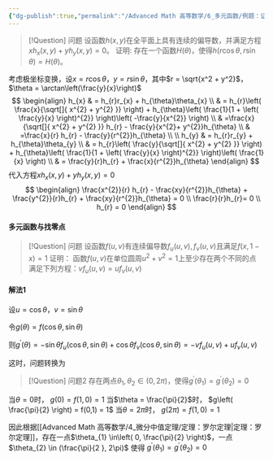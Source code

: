 ```yaml
---
{"dg-publish":true,"permalink":"/Advanced Math 高等数学/6_多元函数/例题：证明题（其他）/","tags":["例题","工具箱"]}
---
```



> [!Question] 问题
> 设函数$h(x,y)$在全平面上具有连续的偏导数，并满足方程$xh_x(x,y) + yh_y(x,y) = 0$。
> 证明:
> 存在一个函数$H(\theta)$，使得$h(r\cos \theta , r \sin\theta)=H(\theta)$。

考虑极坐标变换，设$x = r\cos\theta$，$y = r\sin\theta$，其中$r = \sqrt{x^2 + y^2}$，$\theta = \arctan\left(\frac{y}{x}\right)$
$$
\begin{align}
h_{x}  & = h_{r}r_{x} + h_{\theta}\theta_{x} \\
 & = h_{r}\left( \frac{x}{\sqrt[]{ x^{2} + y^{2} }} \right) + h_{\theta}\left( \frac{1}{1 + \left( \frac{y}{x} \right)^{2}} \right)\left( -\frac{y}{x^{2}} \right) \\
 & =\frac{x}{\sqrt[]{ x^{2} + y^{2} }} h_{r} - \frac{y}{x^{2}+ y^{2}}h_{\theta}  \\
 & =\frac{x}{r} h_{r} - \frac{y}{r^{2}}h_{\theta} \\
 \\
h_{y}  & = h_{r}r_{y} + h_{\theta}\theta_{y}  \\
 & = h_{r}\left( \frac{y}{\sqrt[]{ x^{2} + y^{2} }} \right) + h_{\theta}\left( \frac{1}{1 + \left( \frac{y}{x} \right)^{2}} \right)\left( \frac{1}{x} \right) \\
 & = \frac{y}{r}h_{r} + \frac{x}{r^{2}}h_{\theta}
\end{align}
$$
代入方程$xh_x(x,y) + yh_y(x,y) = 0$
$$
\begin{align}
\frac{x^{2}}{r} h_{r} - \frac{xy}{r^{2}}h_{\theta} + \frac{y^{2}}{r}h_{r} + \frac{xy}{r^{2}}h_{\theta} = 0 \\
\frac{r}{r}h_{r}= 0 \\
h_{r} = 0
\end{align}
$$
#### 多元函数与找零点

> [!Question] 问题
>设函数$f(u,v)$有连续偏导数$f_{u}(u,v) , f_{v}(u,v)$且满足$f(x , 1-x) = 1$
>证明：
>函数$f(u,v)$在单位圆周$u^{2} + v^{2} = 1$上至少存在两个不同的点
>满足下列方程：$vf_{u}(u,v) = uf_{v}(u,v)$
#### 解法1
设$u = \cos \theta，v = \sin \theta$

令$g(\theta) = f(\cos\theta , \sin \theta)$

则$g^{\prime}(\theta) = -\sin \theta f_{u}(\cos\theta , \sin \theta) + \cos \theta f_{v}(\cos \theta , \sin\theta) = -vf_{u}(u,v) + uf_{v}(u,v)$



这时，问题转换为

> [!Question] 问题2
> 存在两点$\theta_{1},\theta_{2} \in (0,2\pi)$，使得$g^{\prime}(\theta_{1}) = g^{\prime}(\theta_{2})= 0$

当$\theta = 0$时，
$g(0) = f(1,0)=1$
当$\theta = \frac{\pi}{2}$时，
$g\left( \frac{\pi}{2} \right) = f(0,1) = 1$
当$\theta = 2\pi$时，
$g(2\pi) = f(1,0) = 1$

因此根据[[Advanced Math 高等数学/4_微分中值定理/定理：罗尔定理\|定理：罗尔定理]]，存在一点$\theta_{1} \in\left( 0, \frac{\pi}{2} \right)$，一点$\theta_{2} \in (\frac{\pi}{2 }, 2\pi)$
使得
$g^{\prime}(\theta_{1}) = g^{\prime}(\theta_{2})= 0$




